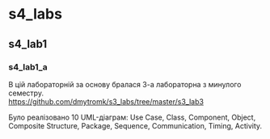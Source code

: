 # s4_labs
## s4_lab1
### s4_lab1_a
В цій лабораторній за основу бралася 3-а лабораторна з минулого семестру.  
https://github.com/dmytromk/s3_labs/tree/master/s3_lab3  
  
Було реалізовано 10 UML-діаграм: Use Case, Class, Component, Object, Composite Structure, Package, Sequence, Communication, Timing, Activity.
